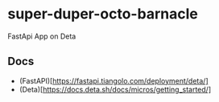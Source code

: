 # super-duper-octo-barnacle
FastApi App on Deta

## Docs
 * (FastAPI)[https://fastapi.tiangolo.com/deployment/deta/]
 * (Deta)[https://docs.deta.sh/docs/micros/getting_started/]